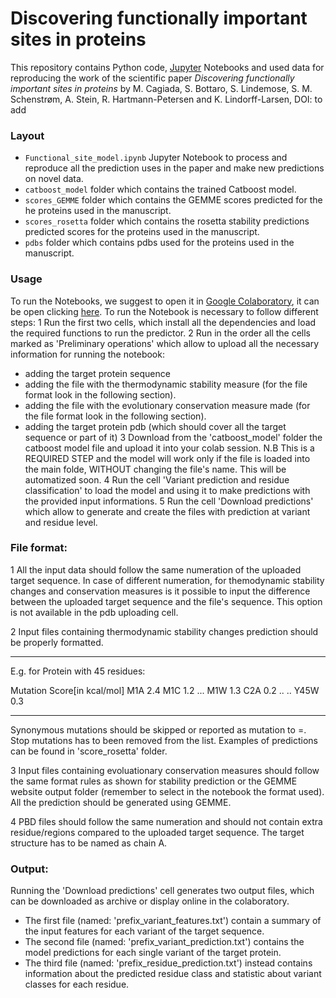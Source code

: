 # Discovering functionally important sites in proteins

This repository contains Python code, [Jupyter](http://jupyter.org) Notebooks and used data for reproducing the work of the scientific paper _Discovering functionally important sites in proteins_ by M. Cagiada, S. Bottaro, S. Lindemose, S. M. Schenstrøm, A. Stein, R. Hartmann-Petersen and K. Lindorff-Larsen, DOI: to add
### Layout

- `Functional_site_model.ipynb` Jupyter Notebook to process and reproduce all the prediction uses in the paper and make new predictions on novel data.
- `catboost_model` folder which contains the trained Catboost model.
- `scores_GEMME` folder which contains the GEMME scores predicted for the he proteins used in the manuscript.
- `scores_rosetta` folder which contains the rosetta stability predictions predicted scores for the proteins used in the manuscript.
- `pdbs` folder which contains pdbs used for the proteins used in the manuscript.

### Usage

To run the Notebooks, we suggest to open it in [Google Colaboratory](https://colab.research.google.com/), it can be open clicking [here](https://colab.research.google.com/github/KULL-Centre/papers/blob/main/2022/functional-sites-cagiada-et-al/Functional_site_model.ipynb).
To run the Notebook is necessary to follow different steps:
1 Run the first two cells, which install all the dependencies and load the required functions to run the predictor.
2 Run in the order all the cells marked as 'Preliminary operations' which allow to upload all the necessary information for running the notebook:
  - adding the target protein sequence
  - adding the file with the thermodynamic stability measure (for the file format look in the following section).
  - adding the file with the evolutionary conservation measure made (for the file format look in the following section).
  - adding the target protein pdb (which should cover all the target sequence or part of it)
3 Download from the 'catboost_model' folder the catboost model file and upload it into your colab session. N.B This is a REQUIRED STEP and the model will work only if the file is loaded into the main folde, WITHOUT changing the file's name. This will be automatized soon. 
4 Run the cell 'Variant prediction and residue classification' to load the model and using it to make predictions with the provided input informations.
5 Run the cell 'Download predictions'  which allow to generate and create the files with prediction at variant and residue level.


### File format:
1 All the input data should follow the same numeration of the uploaded target sequence. In case of different numeration, for themodynamic stability changes and conservation measures is it possible to input the difference between the uploaded target sequence and the file's sequence. This option is not available in the pdb uploading cell.

2 Input files containing thermodynamic stability changes prediction should be properly formatted.

----------------------------------
E.g. for Protein with 45 residues:

Mutation  Score[in kcal/mol]
M1A       2.4
M1C       1.2
...
M1W       1.3
C2A       0.2
..
..
Y45W       0.3

----------------------------------
Synonymous mutations should be skipped or reported as mutation to =. Stop mutations has to been removed from the list.
Examples of predictions can be found in 'score_rosetta' folder.

3 Input files containing evoluationary conservation measures should follow the same format rules as shown for stability prediction or the GEMME website output folder (remember to select in the notebook the format used). All the prediction should be generated using GEMME.

4 PBD files should follow the same numeration and should not contain extra residue/regions compared to the uploaded target sequence. The target structure has to be named as chain A.

### Output:
Running  the 'Download predictions' cell generates two output files, which can be downloaded as archive or display online in the colaboratory.
- The first file (named: 'prefix_variant_features.txt') contain a summary of the input features for each variant of the target sequence.
- The second file (named: 'prefix_variant_prediction.txt') contains the model predictions for each single variant of the target protein.
- The third file (named: 'prefix_residue_prediction.txt') instead contains information about the predicted residue class and statistic about variant classes for each residue.

